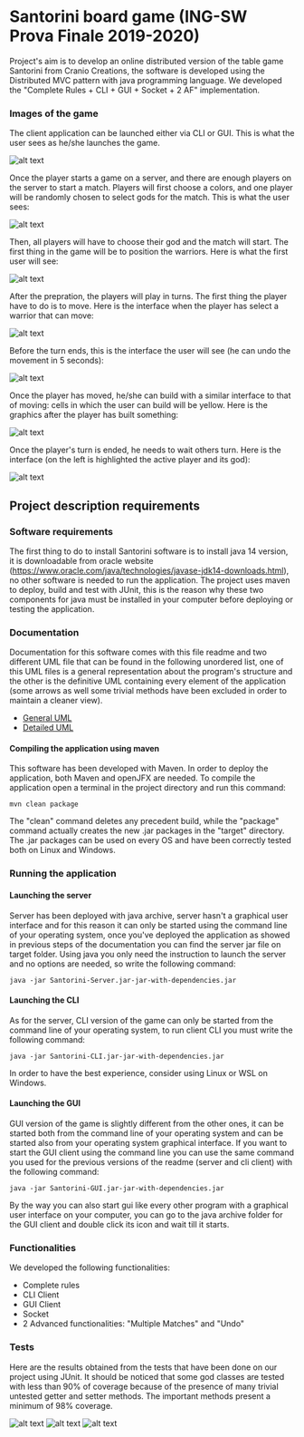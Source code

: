 # Santorini board game (ING-SW Prova Finale 2019-2020)
Project's aim is to develop an online distributed version of the table game Santorini from Cranio Creations, the software is developed using the Distributed MVC pattern with java programming language. We developed the "Complete Rules + CLI + GUI + Socket + 2 AF" implementation.

### Images of the game
The client application can be launched either via CLI or GUI. This is what the user sees as he/she launches the game.

![alt text](https://github.com/marcopetri98/Santorini_JavaGame_INGSW/blob/master/deliveries/images/Home.png)

Once the player starts a game on a server, and there are enough players on the server to start a match. Players will first choose a colors, and one player will be randomly chosen to select gods for the match. This is what the user sees:

![alt text](https://github.com/marcopetri98/Santorini_JavaGame_INGSW/blob/master/deliveries/images/Choose_god.png)

Then, all players will have to choose their god and the match will start. The first thing in the game will be to position the warriors. Here is what the first user will see:

![alt text](https://github.com/marcopetri98/Santorini_JavaGame_INGSW/blob/master/deliveries/images/Preparation.png)

After the prepration, the players will play in turns. The first thing the player have to do is to move. Here is the interface when the player has select a warrior that can move:

![alt text](https://github.com/marcopetri98/Santorini_JavaGame_INGSW/blob/master/deliveries/images/Move.png)

Before the turn ends, this is the interface the user will see (he can undo the movement in 5 seconds):

![alt text](https://github.com/marcopetri98/Santorini_JavaGame_INGSW/blob/master/deliveries/images/Moved_with_undo_counter.png)

Once the player has moved, he/she can build with a similar interface to that of moving: cells in which the user can build will be yellow. Here is the graphics after the player has built something:

![alt text](https://github.com/marcopetri98/Santorini_JavaGame_INGSW/blob/master/deliveries/images/Build_with_undo_counter.png)

Once the player's turn is ended, he needs to wait others turn. Here is the interface (on the left is highlighted the active player and its god):

![alt text](https://github.com/marcopetri98/Santorini_JavaGame_INGSW/blob/master/deliveries/images/Others_turn.png)

## Project description requirements

### Software requirements
The first thing to do to install Santorini software is to install java 14 version, it is downloadable from oracle website (https://www.oracle.com/java/technologies/javase-jdk14-downloads.html), no other software is needed to run the application.
The project uses maven to deploy, build and test with JUnit, this is the reason why these two components for java must be installed in your computer before deploying or testing the application.

### Documentation
Documentation for this software comes with this file readme and two different UML file that can be found in the following unordered list, one of this UML files is a general representation about the program's structure and the other is the definitive UML containing every element of the application (some arrows as well some trivial methods have been excluded in order to maintain a cleaner view).
- [General UML](https://github.com/marcopetri98/Santorini_JavaGame_INGSW/blob/master/deliveries/UML/UML_Generic.pdf)
- [Detailed UML](https://github.com/marcopetri98/Santorini_JavaGame_INGSW/blob/master/deliveries/UML/UML_Final.pdf)
#### Compiling the application using maven
This software has been developed with Maven. In order to deploy the application, both Maven and openJFX are needed. To compile the application open a terminal in the project directory and run this command:
```
mvn clean package
```
The "clean" command deletes any precedent build, while the "package" command actually creates the new .jar packages in the "target" directory.<br/>
The .jar packages can be used on every OS and have been correctly tested both on Linux and Windows.

### Running the application
#### Launching the server
Server has been deployed with java archive, server hasn't a graphical user interface and for this reason it can only be started using the command line of your operating system, once you've deployed the application as showed in previous steps of the documentation you can find the server jar file on target folder. Using java you only need the instruction to launch the server and no options are needed, so write the following command:
```
java -jar Santorini-Server.jar-jar-with-dependencies.jar
```

#### Launching the CLI
As for the server, CLI version of the game can only be started from the command line of your operating system, to run client CLI you must write the following command:
```
java -jar Santorini-CLI.jar-jar-with-dependencies.jar
```
In order to have the best experience, consider using Linux or WSL on Windows.

#### Launching the GUI
GUI version of the game is slightly different from the other ones, it can be started both from the command line of your operating system and can be started also from your operating system graphical interface. If you want to start the GUI client using the command line you can use the same command you used for the previous versions of the readme (server and cli client) with the following command:
```
java -jar Santorini-GUI.jar-jar-with-dependencies.jar
```
By the way you can also start gui like every other program with a graphical user interface on your computer, you can go to the java archive folder for the GUI client and double click its icon and wait till it starts.

### Functionalities
We developed the following functionalities:
* Complete rules
* CLI Client
* GUI Client
* Socket
* 2 Advanced functionalities: "Multiple Matches" and "Undo"

### Tests
Here are the results obtained from the tests that have been done on our project using JUnit. It should be noticed that some god classes are tested with less than 90% of coverage because of the presence of many trivial untested getter and setter methods. The important methods present a minimum of 98% coverage.

![alt text](https://github.com/marcopetri98/Santorini_JavaGame_INGSW/blob/master/deliveries/Tests/tests_1.PNG)
![alt text](https://github.com/marcopetri98/Santorini_JavaGame_INGSW/blob/master/deliveries/Tests/tests_2.PNG)
![alt text](https://github.com/marcopetri98/Santorini_JavaGame_INGSW/blob/master/deliveries/Tests/tests_3.PNG)

